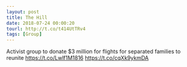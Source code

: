 ```yaml
---
layout: post
title: The Hill
date: 2018-07-24 00:00:20
tourl: http://t.co/t414UtTRv4
tags: [Group]
---
```

Activist group to donate $3 million for flights for separated families to reunite https://t.co/Lwlf1M1816 https://t.co/cqXk9ykmDA